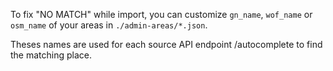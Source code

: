 To fix "NO MATCH" while import, you can customize `gn_name`, `wof_name` or `osm_name` of your areas in `./admin-areas/*.json`.

Theses names are used for each source API endpoint /autocomplete to find the matching place.
